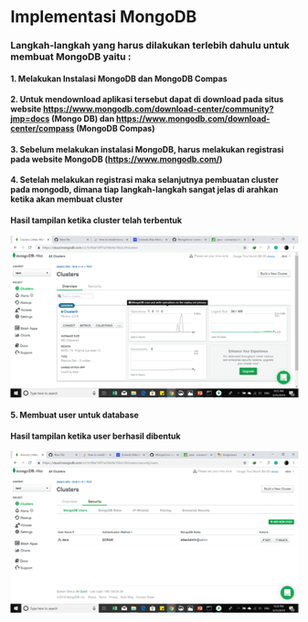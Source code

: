 # Implementasi MongoDB
### Langkah-langkah yang harus dilakukan terlebih dahulu untuk membuat MongoDB yaitu : 
#### 1. Melakukan Instalasi MongoDB dan MongoDB Compas
#### 2. Untuk mendownload aplikasi tersebut dapat di download pada situs website https://www.mongodb.com/download-center/community?jmp=docs (Mongo DB) dan https://www.mongodb.com/download-center/compass (MongoDB Compas)
#### 3. Sebelum melakukan instalasi MongoDB, harus melakukan registrasi pada website MongoDB (https://www.mongodb.com/)
#### 4. Setelah melakukan registrasi maka selanjutnya pembuatan cluster pada mongodb, dimana tiap langkah-langkah sangat jelas di arahkan ketika akan membuat cluster
   #### Hasil tampilan ketika cluster telah terbentuk 
![Hasil](gambar/cluster1.png)  

#### 5. Membuat user untuk database 
   ####  Hasil tampilan ketika user berhasil dibentuk
![Hasil](gambar/cluster2.png) 

